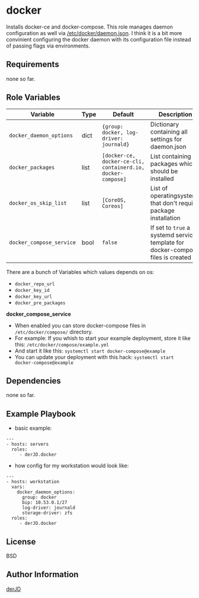 docker
======

Installs docker-ce and docker-compose. This role manages daemon configuration as well via [/etc/docker/daemon.json](https://docs.docker.com/engine/reference/commandline/dockerd/#daemon-configuration-file).
I think it is a bit more convinient configuring the docker daemon with its configuration file instead of passing flags via environments.

Requirements
------------

none so far.

Role Variables
--------------

| Variable | Type | Default | Description |
| -------- | ---- | ------- | ----------- |
| `docker_daemon_options` | dict | `{group: docker, log-driver: journald}` | Dictionary containing all settings for daemon.json |
| `docker_packages` | list | `[docker-ce, docker-ce-cli, containerd.io, docker-compose]` | List containing packages which should be installed |
| `docker_os_skip_list` | list | `[CoreOS, Coreos]` | List of operatingsystems that don't require package installation |
| `docker_compose_service` | bool | `false` | If set to `true` a systemd service template for docker-compose files is created |

There are a bunch of Variables which values depends on os:
* `docker_repo_url`
* `docker_key_id`
* `docker_key_url`
* `docker_pre_packages`

**docker_compose_service**
* When enabled you can store docker-compose files in `/etc/docker/compose/` directory.
* For example: If you whish to start your example deployment, store it like this: `/etc/docker/compose/example.yml`
* And start it like this: `systemctl start docker-compose@example`
* You can update your deployment with this hack: `systemctl start docker-compose@example`

Dependencies
------------

none so far.

Example Playbook
----------------

* basic example:
```
---
- hosts: servers
  roles:
     - derJD.docker
```

* how config for my workstation would look like:
```
---
- hosts: workstation
  vars:
    docker_daemon_options:
      group: docker
      bip: 10.53.0.1/27
      log-driver: journald
      storage-driver: zfs
  roles:
     - derJD.docker
```

License
-------

BSD

Author Information
------------------

[derJD](https://github.com/derJD/)
